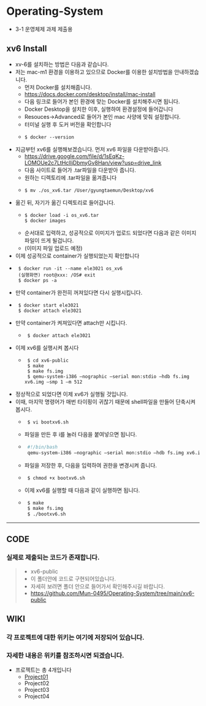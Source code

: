 # Operating-System
* 3-1 운영체제 과제 제출용

<hr1>

## xv6 Install
* xv-6를 설치하는 방법은 다음과 같습니다.
* 저는 mac-m1 환경을 이용하고 있으므로 Docker를 이용한 설치방법을 안내하겠습니다.
  * 먼저 Docker를 설치해줍니다.
  * https://docs.docker.com/desktop/install/mac-install
  * 다음 링크로 들어가 본인 환경에 맞는 Docker를 설치해주시면 됩니다.
  * Docker Desktop을 설치한 이후, 실행하여 환경설정에 들어갑니다
  * Resouces->Advanced로 들어가 본인 mac 사양에 맞춰 설정합니다.
  * 터미널 실행 후 도커 버전을 확인합니다
  * ```shell
    $ docker --version

* 지금부턴 xv6를 실행해보겠습니다. 먼저 xv6 파일을 다운받아줍니다.
  * https://drive.google.com/file/d/1sEqKz-LOMOUe2c7LtHclIjDbmyGv8Han/view?usp=drive_link
  * 다음 사이트로 들어가 .tar파일을 다운받아 줍니다.
  * 원하는 디렉토리에 .tar파일을 옮겨줍니다
  * ```shell
    $ mv ./os_xv6.tar /User/gyungtaemun/Desktop/xv6
* 옮긴 뒤, 자기가 옮긴 디렉토리로 들어갑니다.
  * ```shell
    $ docker load -i os_xv6.tar
    $ docker images
  * 순서대로 입력하고, 성공적으로 이미지가 업로드 되었다면 다음과 같은 이미지 파일이 뜨게 될겁니다.
  * (이미지 파일 업로드 예정)
* 이제 성공적으로 container가 실행되었는지 확인합니다
 * ```shell
    $ docker run -it --name ele3021 os_xv6
    (실행화면) root@xxx: /OS# exit
    $ docker ps -a
* 만약 container가 완전히 꺼져있다면 다시 실행시킵니다.
 * ```shell
    $ docker start ele3021
    $ docker attach ele3021
* 만약 container가 켜져있다면 attach만 시킵니다.
  * ```shell
     $ docker attach ele3021

* 이제 xv6를 실행시켜 봅시다
  * ```shell
     $ cd xv6-public
     $ make
     $ make fs.img
     $ qemu-system-i386 –nographic –serial mon:stdio –hdb fs.img xv6.img –smp 1 –m 512

* 정상적으로 되었다면 이제 xv6가 실행될 것입니다.
* 이때, 마지막 명령어가 매번 타이핑이 귀찮기 때문에 shell파일을 만들어 단축시켜봅시다.
   * ```shell
      $ vi bootxv6.sh
   * 파일을 만든 후 i를 눌러 다음을 붙여넣으면 됩니다.
   * ```sh
      #!/bin/bash
      qemu-system-i386 –nographic –serial mon:stdio –hdb fs.img xv6.img –smp 1 –m 512
   * 파일을 저장한 후, 다음을 입력하여 권한을 변경시켜 줍니다.
   * ```shell
      $ chmod +x bootxv6.sh
   * 이제 xv6를 실행할 때 다음과 같이 실행하면 됩니다.
   * ```sh
      $ make
      $ make fs.img
      $ ./bootxv6.sh

***

## CODE
### 실제로 제출되는 코드가 존재합니다.
> * xv6-public
> * 이 폴더안에 코드로 구현되어있습니다.
> * 자세히 보려면 폴더 안으로 들어가서 확인해주시길 바랍니다.
> * https://github.com/Mun-0495/Operating-System/tree/main/xv6-public

<hr1>

## WIKI
### 각 프로젝트에 대한 위키는 여기에 저장되어 있습니다.
### 자세한 내용은 위키를 참조하시면 되겠습니다.

* 프로젝트는 총 4개입니다
  * [Project01](https://github.com/Mun-0495/Operating-System/blob/main/Wiki/project01/Project01.md)
  * Project02
  * Project03
  * Project04
